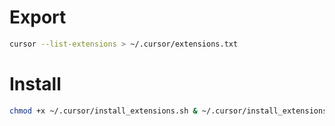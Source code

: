 # Export

```bash
cursor --list-extensions > ~/.cursor/extensions.txt
```

# Install

```bash
chmod +x ~/.cursor/install_extensions.sh & ~/.cursor/install_extensions.sh
```
